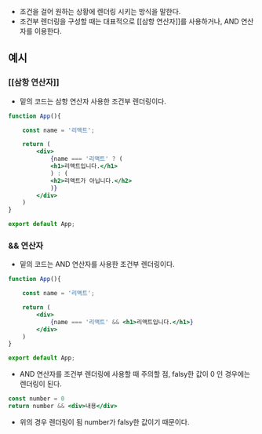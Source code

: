 - 조건을 걸어 원하는 상황에 렌더링 시키는 방식을 말한다.
- 조건부 렌더링을 구성할 때는 대표적으로 [[삼항 연산자]]를 사용하거나, AND 연산자를 이용한다.

## 예시

### [[삼항 연산자]]

- 밑의 코드는 삼항 연산자 사용한 조건부 렌더링이다.

```jsx
function App(){

	const name = '리액트';

	return (
		<div>
			{name === '리액트' ? (
			<h1>리액트입니다.</h1>
			) : (
			<h2>리액트가 아닙니다.</h2>
			)}
		</div>
	)
}

export default App;
```

### && 연산자

- 밑의 코드는 AND 연산자를 사용한 조건부 렌더링이다.

```jsx
function App(){

	const name = '리액트';

	return (
		<div>
			{name === '리액트' && <h1>리액트입니다.</h1>}
		</div>
	)
}

export default App;
```

- AND 연산자를 조건부 렌더링에 사용할 때 주의할 점, falsy한 값이 0 인 경우에는 렌더링이 된다.

```jsx
const number = 0
return number && <div>내용</div>
```

- 위의 경우 렌더링이 됨 number가 falsy한 값이기 때문이다.